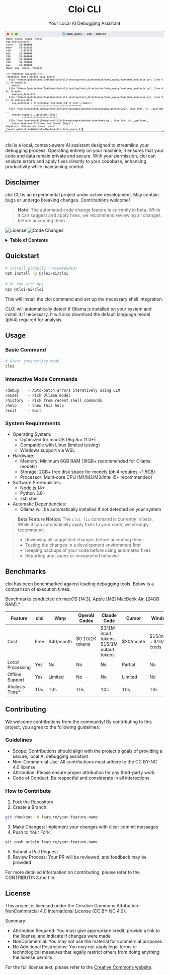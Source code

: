 # <div align="center">Cloi CLI</div>

<div align="center">Your Local AI Debugging Assistant</div>

<br>

<div align="center"><img src="demo.gif" alt="Cloi CLI Demo" /></div>

<br>

cloi is a local, context-aware AI assistant designed to streamline your debugging process. Operating entirely on your machine, it ensures that your code and data remain private and secure. With your permission, cloi can analyze errors and apply fixes directly to your codebase, enhancing productivity while maintaining control.

## Disclaimer
cloi CLI is an experimental project under active development. May contain bugs or undergo breaking changes. Contributions welcome!

> **Note:** The automated code change feature is currently in beta. While it can suggest and apply fixes, we recommend reviewing all changes before accepting them.

![License](https://img.shields.io/badge/license-CC%20BY--NC%204.0-blue)
![Code Changes](https://img.shields.io/badge/code%20changes-beta-orange)

<details>
<summary><strong>Table of Contents</strong></summary>

- [Quickstart](#quickstart)
- [Usage](#usage)
  - [Basic Command](#basic-command)
  - [Interactive Mode](#interactive-mode-commands)
  - [System Requirements](#system-requirements)
- [Benchmarks](#benchmarks)
- [Contributing](#contributing)
- [License](#license)
</details>


## Quickstart
```bash
# Install globally (recommended)
npm install -g @cloi-ai/cloi

# Or run with npx
npx @cloi-ai/cloi
```

This will install the cloi command and set up the necessary shell integration.

CLOI will automatically detect if Ollama is installed on your system and install it if necessary. It will also download the default language model (phi4) required for analysis.


## Usage

### Basic Command
```bash
# Start interactive mode
cloi
```

### Interactive Mode Commands
```
/debug    - Auto-patch errors iteratively using LLM
/model    - Pick Ollama model
/history  - Pick from recent shell commands
/help     - Show this help
/exit     - Quit
```

### System Requirements
- Operating System:
  - Optimized for macOS (Big Sur 11.0+)
  - Compatible with Linux (limited testing)
  - Windows support via WSL
- Hardware:
  - Memory: Minimum 8GB RAM (16GB+ recommended for Ollama models)
  - Storage: 2GB+ free disk space for models (phi4 requires ~1.5GB)
  - Processor: Multi-core CPU (M1/M2/M3/Intel i5+ recommended)
- Software Prerequisites:
  - Node.js 14+
  - Python 3.6+
  - zsh shell
- Automatic Dependencies:
  - Ollama will be automatically installed if not detected on your system

> **Beta Feature Notice:** The `cloi fix` command is currently in beta. While it can automatically apply fixes to your code, we strongly recommend:
> - Reviewing all suggested changes before accepting them
> - Testing the changes in a development environment first
> - Keeping backups of your code before using automated fixes
> - Reporting any issues or unexpected behavior

## Benchmarks
cloi has been benchmarked against leading debugging tools. Below is a comparison of execution times:

Benchmarks conducted on macOS [14.3], Apple [M2] MacBook Air, [24GB RAM].*

| Feature | cloi | Warp | OpenAI Codex | Claude Code | Cursor | Windsurf |
|---------|------|-------------|--------------|----|---|---|
| Cost | Free | $40/month | $0.10/1K tokens | $3/1M input tokens, $15/1M output​ tokens | $20/month | $15/month + $10/250 creds |
| Local Processing | Yes | No | No | No | Partial | No |
| Offline Support | Yes | Limited | No | No | Limited | No |
| Analysis Time* | 10s | 10s | 10s | 10s | 10s | 10s |

## Contributing
We welcome contributions from the community! By contributing to this project, you agree to the following guidelines:

### Guidelines
- Scope: Contributions should align with the project's goals of providing a secure, local AI debugging assistant
- Non-Commercial Use: All contributions must adhere to the CC BY-NC 4.0 license
- Attribution: Please ensure proper attribution for any third-party work
- Code of Conduct: Be respectful and considerate in all interactions

### How to Contribute
1. Fork the Repository
2. Create a Branch:
```bash
git checkout -b feature/your-feature-name
```
3. Make Changes: Implement your changes with clear commit messages
4. Push to Your Fork:
```bash
git push origin feature/your-feature-name
```
5. Submit a Pull Request
6. Review Process: Your PR will be reviewed, and feedback may be provided

For more detailed information on contributing, please refer to the CONTRIBUTING.md file.

## License
This project is licensed under the Creative Commons Attribution-NonCommercial 4.0 International License (CC BY-NC 4.0).

Summary:
- Attribution Required: You must give appropriate credit, provide a link to the license, and indicate if changes were made
- NonCommercial: You may not use the material for commercial purposes
- No Additional Restrictions: You may not apply legal terms or technological measures that legally restrict others from doing anything the license permits

For the full license text, please refer to the [Creative Commons website](https://creativecommons.org/licenses/by-nc/4.0/).

